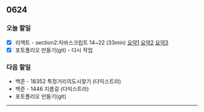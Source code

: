 ## 0624

### **오늘 할일**

- [x] 리엑트 - section2:자바스크립트 14~22 (33min) [요약1](https://github.com/yeonsu-k/Book/blob/main/React/Section2%EC%9E%90%EB%B0%94%EC%8A%A4%ED%81%AC%EB%A6%BD%ED%8A%B8/Section2(14~16).md) [요약2](https://github.com/yeonsu-k/Book/blob/main/React/Section2%EC%9E%90%EB%B0%94%EC%8A%A4%ED%81%AC%EB%A6%BD%ED%8A%B8/Section2(17~19).md) [요약3](https://github.com/yeonsu-k/Book/blob/main/React/Section2%EC%9E%90%EB%B0%94%EC%8A%A4%ED%81%AC%EB%A6%BD%ED%8A%B8/Session2(%EC%B0%A8%EC%84%B8%EB%8C%80%20javaScript%EC%9A%94%EC%95%BD).md)
- [x] 포토폴리오 만들기(git) - 다시 작업

### **다음 할일**

- 백준 - 18352 특정거리의도시찾기 (다익스트라)
- 백준 - 1446 지름길 (다익스트라)
- 포토폴리오 만들기(git)

------

